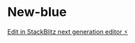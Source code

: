 # New-blue

[Edit in StackBlitz next generation editor ⚡️](https://stackblitz.com/~/github.com/Ryan19921105/New-blue)
